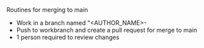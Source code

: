 Routines for merging to main  
  - Work in a branch named "<AUTHOR_NAME>-<WORK-DESCRIPTION>  
  - Push to workbranch and create a pull request for merge to main  
  - 1 person required to review changes  
  
